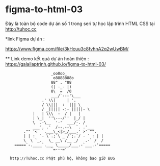 # figma-to-html-03
Đây là toàn bộ code dự án số 1 trong seri tự học lập trình HTML CSS tại http://tuhoc.cc  


\*link Figma dự án :


https://www.figma.com/file/3kHcuu3c8fvhnA2q2wUwBM/  


\*\* Link demo kết quả dự án hoàn thiện :
https://galailaptrinh.github.io/figma-to-html-03/  


                        _oo0oo_
                         o8888888o
                        88" . "88
                        (| -_- |)
                        0\  =  /0
                        ___/`---'\___
                    .' \\|     | '.
                    / \\|||  :  ||| \
                    / _||||| -:- |||||- \
                |   | \\\  -  / |   |
                | \_|  ''\---/''  |_/ |
                \  .-\__  '-'  ___/-. /
                ___'. .'  /--.--\  `. .'___
            ."" '<  `.___\_<|>_/___.' >' "".
            | | :  `- \`.;`\ _ /`;.`/ - ` : | |
            \  \ `_.   \_ __\ /__ _/   .-` /  /
        =====`-.____`.___ \_____/___.-`___.-'=====
                        `=---='

 ~~~~~~~~~~~~~~~~~~~~~~~~~~~~~~~~~~~~~~~~~~~~~~~~~~
   http://Tuhoc.cc Phật phù hộ, không bao giờ BUG
 ~~~~~~~~~~~~~~~~~~~~~~~~~~~~~~~~~~~~~~~~~~~~~~~~~~
